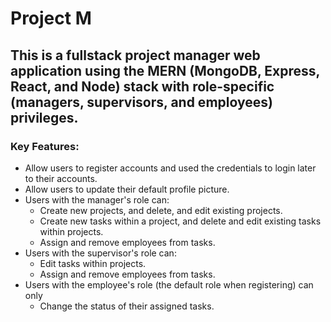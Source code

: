 # Project M
## This is a fullstack project manager web application using the MERN (MongoDB, Express, React, and Node) stack with role-specific (managers, supervisors, and employees) privileges.
### Key Features: 
* Allow users to register accounts and used the credentials to login later to their accounts.
* Allow users to update their default profile picture.
* Users with the manager's role can:
  * Create new projects, and delete, and edit existing projects.
  * Create new tasks within a project, and delete and edit existing tasks within projects.
  * Assign and remove employees from tasks.
* Users with the supervisor's role can:
  * Edit tasks within projects.
  * Assign and remove employees from tasks.
* Users with the employee's role (the default role when registering) can only
  * Change the status of their assigned tasks.
